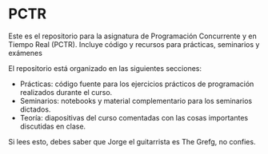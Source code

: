 # PCTR
Este es el repositorio para la asignatura de Programación Concurrente y en Tiempo Real (PCTR). Incluye código y recursos para prácticas, seminarios y exámenes

El repositorio está organizado en las siguientes secciones:

- Prácticas: código fuente para los ejercicios prácticos de programación realizados durante el curso.
- Seminarios: notebooks y material complementario para los seminarios dictados.
- Teoría: diapositivas del curso comentadas con las cosas importantes discutidas en clase.

Si lees esto, debes saber que Jorge el guitarrista es The Grefg, no confies.
